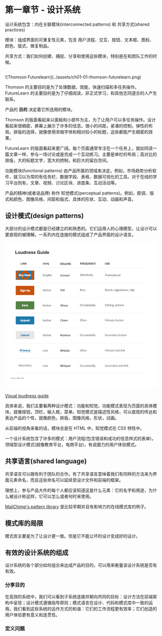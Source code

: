 # 第一章节 - 设计系统

设计系统包含：内在关联模块(interconnected patterns) 和 共享方式(shared practices)

模块：组成界面的可重复性元素，包含 用户流程、交互、按钮、文本框、图标、颜色、版式、微复制品。

共享方式：我们如何创建、捕捉、分享和使用这些模块，特别是在和团队工作的时候。

<br>
![Thomson Futurelearn](../assets/ch01-01-thomson-futurelearn.png)

Thomson 的主要目的是为了处理数据，效能，快速扫描和多任务操作。
FutureLearn 的主要目的是为了仔细阅读，非正式学习，和其他志同道合的人产生联系。

产品的 __目的__ 决定着它所选用的模块。

Thomson 的版面看起来以面板和小部件为主，为了让用户可以多任务操作。设计看起来很稠密，屏幕上展示了许多的信息。很小的间距，紧凑的控制，弹性的布局，排版的选择，就像使用浓缩字体和相对较小的标题，这些都能产生稠密的效果。

FutureLearn 的版面看起来更广阔。每个页面通常专注在一个任务上，就如同读一篇文章一样、参与一场讨论或是完成一个互动练习。主要是单栏的布局；高对比的排版，大的标题文字，宽大的控制，和巨大的留白空间。


功能模块(functional patterns) 由产品所属的领域来决定。例如，市场趋势分析软件，就习以为常的有任务栏、数据字段、表格、数据可视化的工具。对于在线的学习平台则有，文章、视频、讨论区块、进度条、互动活动等。

产品的精神(或者说品牌) 称作 知觉模式(perceptual patterns)。例如，腔调、版式和颜色、图像风格、间距和版式、具体的形状、互动、动画和声音。


## 设计模式(design patterns)

大部分的设计模式都是已经建立的和熟悉的。它们运用人的心理模型，让设计可以更直观的被理解。一系列内在连接的模式组成了产品界面的设计语言。

![Loudness Guide](../assets/ch01-05-visual-loudness.png)

[Visual loudness guide](https://www.viget.com/articles/visual-loudness/)

具体来说，我们主要看两种设计模式：功能和知觉。功能模式表现为页面的具体模块，就像按钮，顶栏，输入框，菜单。知觉模式是描述性风格，可以直观的传达和表达产品的个性，就像颜色，排版，图像风格，形状，动画。

从前端的视角来看的话，模块总是在 HTML 中，知觉模式在 CSS 特性中。

一个设计系统包含了许多的模式：用户流程(包含错误和成功的信息样式的表单)，领域型设计模式(就像教育平台，电商平台)，有说服力的用户体验模式。



## 共享语言(shared language)

共享语言可以跟有利于团队的合作。有了共享语言意味着我们有同样的方法来为界面元素命名，而且这些命名可以延续至设计文件和前端的框架。

理想上，参与产品大件的每个人都应该知道这是什么元素：它的名字和用途，为什么被设计称这样，它可以怎么或者何时来使用。


[MailChimp's pattern library](https://ux.mailchimp.com/patterns) 是比较早期并且有影响力的在线模式库的例子。



## 模式库的局限

模式库主要是为了让设计更一致。但是它不能让坏的设计变成好的设计。


## 有效的设计系统的组成

设计系统的各个部分如何组合来达成产品的目的，可以用来衡量该设计系统是否有有效。

### 分享目的

在高效的系统中，我们可以看到子系统连接并朝向共同的目标：设计方法在前端架构中呈现；设计模式遵循指导原则；模式语言在设计、代码和模式库中一致的运用。我们看到这些系统的运作方式的和谐：它们的工作流程更有效率；它们创造的用户体验更有意义和连贯性。

### 定义问题








